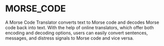 # MORSE_CODE
 A Morse Code Translator converts text to Morse code and decodes Morse code back into text. With the help of online translators, which offer both encoding and decoding options, users can easily convert sentences, messages, and distress signals to Morse code and vice versa.
